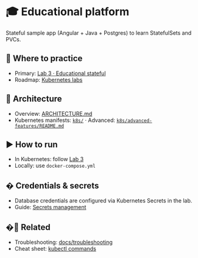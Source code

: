 # 🎓 Educational platform

Stateful sample app (Angular + Java + Postgres) to learn StatefulSets and PVCs.

## 📍 Where to practice

- Primary: [Lab 3 · Educational stateful](../labs/03-educational-stateful.md)
- Roadmap: [Kubernetes labs](../docs/KUBERNETES-LABS.md)

## 🧱 Architecture

- Overview: [ARCHITECTURE.md](ARCHITECTURE.md)
- Kubernetes manifests: [`k8s/`](k8s/) · Advanced: [`k8s/advanced-features/README.md`](k8s/advanced-features/README.md)

## ▶️ How to run

- In Kubernetes: follow [Lab 3](../labs/03-educational-stateful.md)
- Locally: use `docker-compose.yml`

## � Credentials & secrets

- Database credentials are configured via Kubernetes Secrets in the lab.
- Guide: [Secrets management](../docs/reference/secrets-management.md)

## �🔗 Related

- Troubleshooting: [docs/troubleshooting](../docs/troubleshooting/troubleshooting.md)
- Cheat sheet: [kubectl commands](../docs/reference/kubectl-cheatsheet.md)
